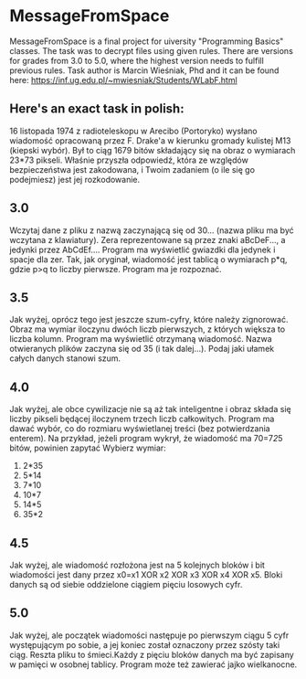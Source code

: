 # MessageFromSpace

MessageFromSpace is a final project for uiversity "Programming Basics" classes. The task was to decrypt files using given rules.
There are versions for grades from 3.0 to 5.0, where the highest version needs to fulfill previous rules.
Task author is Marcin Wieśniak, Phd and it can be found here: https://inf.ug.edu.pl/~mwiesniak/Students/WLabF.html

## Here's an exact task in polish:

16 listopada 1974 z radioteleskopu w Arecibo (Portoryko) wysłano wiadomość opracowaną przez F. Drake'a w kierunku gromady kulistej M13 (kiepski wybór). Był to ciąg 1679 bitów składający się na obraz o wymiarach 23*73 pikseli. Właśnie przyszła odpowiedź, która ze względów bezpieczeństwa jest zakodowana, i Twoim zadaniem (o ile się go podejmiesz) jest jej rozkodowanie.
 ## 3.0
Wczytaj dane z pliku z nazwą zaczynającą się od 30... (nazwa pliku ma być wczytana z klawiatury). Zera reprezentowane są przez znaki aBcDeF..., a jedynki przez AbCdEf.... Program ma wyświetlić gwiazdki dla jedynek i spacje dla zer. Tak, jak oryginał, wiadomość jest tablicą o wymiarach p*q, gdzie p>q to liczby pierwsze. Program ma je rozpoznać.
 
 ## 3.5
Jak wyżej, oprócz tego jest jeszcze szum-cyfry, które należy zignorować. Obraz ma wymiar iloczynu dwóch liczb pierwszych, z których większa to liczba kolumn. Program ma wyświetlić otrzymaną wiadomość. Nazwa otwieranych plików zaczyna się od 35 (i tak dalej...). Podaj jaki ułamek całych danych stanowi szum.
 
 ## 4.0
Jak wyżej, ale obce cywilizacje nie są aż tak inteligentne i obraz składa się liczby pikseli będącej iloczynem trzech liczb całkowitych. Program ma dawać wybór, co do rozmiaru wyświetlanej treści (bez potwierdzania enterem). Na przykład, jeżeli program wykrył, że wiadomość ma 70=7*2*5 bitów, powinien zapytać
Wybierz wymiar:
1) 2*35
2) 5*14
3) 7*10
4) 10*7
5) 14*5
6) 35*2

## 4.5
Jak wyżej, ale wiadomość rozłożona jest na 5 kolejnych bloków i bit wiadomości jest dany przez x0=x1 XOR x2 XOR x3 XOR x4 XOR x5. Bloki danych są od siebie oddzielone ciągiem pięciu losowych cyfr.

## 5.0
Jak wyżej, ale początek wiadomości następuje po pierwszym ciągu 5 cyfr występującym po sobie, a jej koniec został oznaczony przez szósty taki ciąg. Reszta pliku to śmieci.Każdy z pięciu bloków danych ma być zapisany w pamięci w osobnej tablicy. Program może też zawierać jajko wielkanocne.

